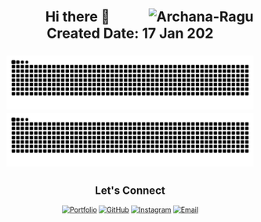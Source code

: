 <div align="center">
<h1 align="center">
  Hi there 👋
  <img src="https://komarev.com/ghpvc/?username=Archana-Ragu&label=Profile%20Views&color=0e75b6&style=flat" align='right' alt="Archana-Ragu" />
<br>
Created Date: 17 Jan 202
<br>

![github contribution grid snake animation](https://raw.githubusercontent.com/shahradelahi/shahradelahi/output/github-contribution-grid-snake-dark.svg#gh-dark-mode-only)
![github contribution grid snake animation](https://raw.githubusercontent.com/shahradelahi/shahradelahi/output/github-contribution-grid-snake.svg#gh-light-mode-only)

## Let's Connect

<p align="center">
	<a href="https://Archana-Ragu.github.io/" target="_blank"><img src="https://img.icons8.com/bubbles/50/000000/web.png" alt="Portfolio"/></a>
	<a href="https://github.com/Archana-Ragu" target="_blank"><img src="https://img.icons8.com/bubbles/50/000000/github.png" alt="GitHub"/></a>
	<a href="https://www.instagram.com/achuuuhh.__/" target="_blank"><img src="https://img.icons8.com/bubbles/50/000000/instagram.png" alt="Instagram"/></a>
	<a href="mailto:archanaragu15@gmail.com" target="_blank"><img src="https://img.icons8.com/bubbles/50/000000/gmail.png" alt="Email"/></a>
</p>
</div>
